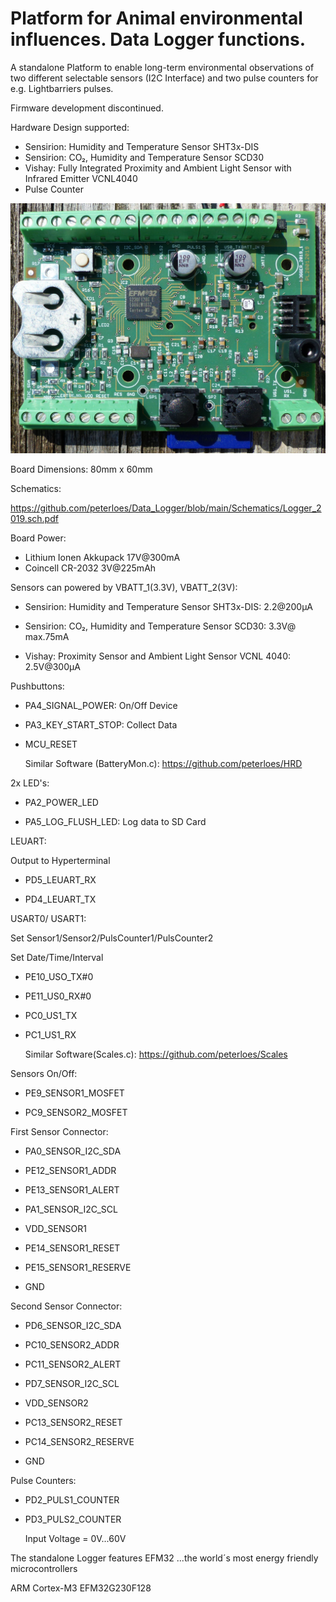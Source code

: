 # Platform for Animal environmental influences. Data Logger functions. 

A standalone Platform to enable long-term environmental observations
of two different selectable sensors (I2C Interface) and two pulse counters for e.g. Lightbarriers pulses.

Firmware development discontinued.

Hardware Design supported:

- Sensirion: Humidity and Temperature Sensor SHT3x-DIS
- Sensirion: CO₂, Humidity and Temperature Sensor SCD30
- Vishay: Fully Integrated Proximity and Ambient Light Sensor with Infrared Emitter VCNL4040
- Pulse Counter     	 

![My image](https://github.com/peterloes/Data_Logger/blob/main/Getting_Started_Tutorial/1_Electronic_board_top.jpg)

Board Dimensions: 80mm x 60mm

Schematics:

https://github.com/peterloes/Data_Logger/blob/main/Schematics/Logger_2019.sch.pdf

Board Power:
 - Lithium Ionen Akkupack 17V@300mA
 - Coincell CR-2032        3V@225mAh 

Sensors can powered by VBATT_1(3.3V), VBATT_2(3V):

 - Sensirion: Humidity and Temperature Sensor SHT3x-DIS:        2.2@200µA

 - Sensirion: CO₂, Humidity and Temperature Sensor SCD30:       3.3V@ max.75mA

 - Vishay: Proximity Sensor and Ambient Light Sensor VCNL 4040: 2.5V@300µA

Pushbuttons:

 - PA4_SIGNAL_POWER:   On/Off Device

 - PA3_KEY_START_STOP: Collect Data

 - MCU_RESET

   Similar Software (BatteryMon.c): https://github.com/peterloes/HRD

2x LED's:

 - PA2_POWER_LED

 - PA5_LOG_FLUSH_LED: Log data to SD Card

LEUART:

   Output to Hyperterminal

 - PD5_LEUART_RX

 - PD4_LEUART_TX

USART0/ USART1:

   Set Sensor1/Sensor2/PulsCounter1/PulsCounter2

   Set Date/Time/Interval

 - PE10_USO_TX#0

 - PE11_US0_RX#0

 - PC0_US1_TX

 - PC1_US1_RX

   Similar Software(Scales.c): https://github.com/peterloes/Scales

Sensors On/Off:

 - PE9_SENSOR1_MOSFET

 - PC9_SENSOR2_MOSFET

First Sensor Connector:

 - PA0_SENSOR_I2C_SDA

 - PE12_SENSOR1_ADDR

 - PE13_SENSOR1_ALERT

 - PA1_SENSOR_I2C_SCL

 - VDD_SENSOR1

 - PE14_SENSOR1_RESET

 - PE15_SENSOR1_RESERVE

 - GND

Second Sensor Connector:

 - PD6_SENSOR_I2C_SDA

 - PC10_SENSOR2_ADDR

 - PC11_SENSOR2_ALERT

 - PD7_SENSOR_I2C_SCL

 - VDD_SENSOR2

 - PC13_SENSOR2_RESET

 - PC14_SENSOR2_RESERVE

 - GND

Pulse Counters:

 - PD2_PULS1_COUNTER

 - PD3_PULS2_COUNTER
 
   Input Voltage = 0V...60V


The standalone Logger features EFM32 ...the world´s most energy friendly microcontrollers

ARM Cortex-M3 EFM32G230F128

